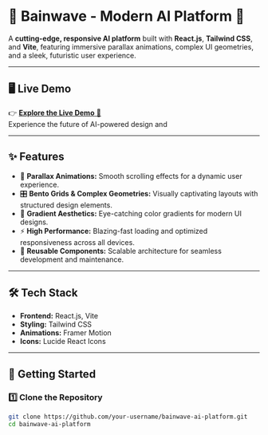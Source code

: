 # 🌌 Bainwave - Modern AI Platform 🚀  

A **cutting-edge, responsive AI platform** built with **React.js**, **Tailwind CSS**, and **Vite**, featuring immersive parallax animations, complex UI geometries, and a sleek, futuristic user experience.

---

## 🖥️ Live Demo  
👉 [**Explore the Live Demo** 🚀](https://brainwavey.netlify.app/)  
Experience the future of AI-powered design and

---

## ✨ Features  
- 🌠 **Parallax Animations:** Smooth scrolling effects for a dynamic user experience.  
- 🎛️ **Bento Grids & Complex Geometries:** Visually captivating layouts with structured design elements.  
- 🎨 **Gradient Aesthetics:** Eye-catching color gradients for modern UI designs.  
- ⚡ **High Performance:** Blazing-fast loading and optimized responsiveness across all devices.  
- 🔄 **Reusable Components:** Scalable architecture for seamless development and maintenance.  

---

## 🛠️ Tech Stack  
- **Frontend:** React.js, Vite  
- **Styling:** Tailwind CSS  
- **Animations:** Framer Motion  
- **Icons:** Lucide React Icons  

---

## 🚀 Getting Started  

### 1️⃣ Clone the Repository  
```bash
git clone https://github.com/your-username/bainwave-ai-platform.git
cd bainwave-ai-platform
